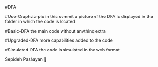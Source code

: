 #DFA

#Use-Graphviz-pic
in this commit a picture of the DFA is displayed in the folder in which the code is located

#Basic-DFA
the main code without anything extra

#Upgraded-DFA
more capabilities added to the code

#Simulated-DFA
the code is simulated in the web format

Sepideh Pashayan 💙
